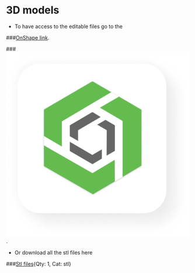 
# 3D models 


* To have access to the editable files go to the 

###<a href="https://cad.onshape.com/documents/56f3731ad1d54872e3d730b5/w/79a6f9b65ec1b22fe0bc7f1a/e/21be0d722dc31f7ce9321213?renderMode=0&uiState=646cd2865bd39b26be6ed6b3" target="_blank">OnShape link</a>.


###<a href="https://cad.onshape.com/documents/56f3731ad1d54872e3d730b5/w/79a6f9b65ec1b22fe0bc7f1a/e/21be0d722dc31f7ce9321213?renderMode=0&uiState=646cd2865bd39b26be6ed6b3" target="_blank">![](images/onshape-logo.png)</a>.



* Or download all the stl files here

###[Stl files](stls.md){Qty: 1, Cat: stl}
